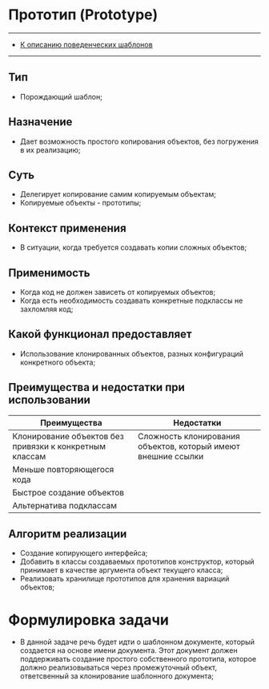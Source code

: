 # Прототип (Prototype)
****
* [К описанию поведенческих шаблонов](../README.md)
****
## Тип
* Порождающий шаблон;
## Назначение
* Дает возможность простого копирования объектов, 
без погружения в их реализацию;
## Суть
* Делегирует копирование самим копируемым объектам;
* Копируемые объекты - прототипы;
## Контекст применения
* В ситуации, когда требуется создавать копии сложных объектов;
## Применимость
* Когда код не должен зависеть от копируемых объектов; 
* Когда есть необходимость создавать конкретные подклассы 
не захломляя код;
## Какой функционал предоставляет
* Использование клонированных объектов, разных конфигураций конкретного объекта;
## Преимущества и недостатки при использовании
| Преимущества                                            | Недостатки                                                    |
|---------------------------------------------------------|---------------------------------------------------------------|
| Клонирование объектов без привязки к конкретным классам | Сложность клонирования объектов, который имеют внешние ссылки |
| Меньше повторяющегося кода                              |                                                               |
| Быстрое создание объектов                               |                                                               |
| Альтернатива подклассам                                 |                                                               |
## Алгоритм реализации
* Создание копирующего интерфейса;
* Добавить в классы создаваемых прототипов конструктор, 
который принимает в качестве аргумента объект 
текущего класса;
* Реализовать хранилище прототипов для хранения вариаций
 объектов;
# Формулировка задачи
* В данной задаче речь будет идти о шаблонном документе, который создается на 
основе имени документа. Этот документ должен поддерживать создание простого 
собственного прототипа, которое должно реализовываться через промежуточный объект, 
ответсвенный за клонирование шаблонного документа;